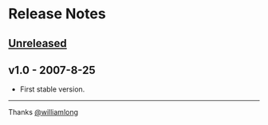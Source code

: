 # Release Notes

## [Unreleased]()

## v1.0 - 2007-8-25

- First stable version.

---

Thanks [@williamlong](http://www.williamlong.info/)
